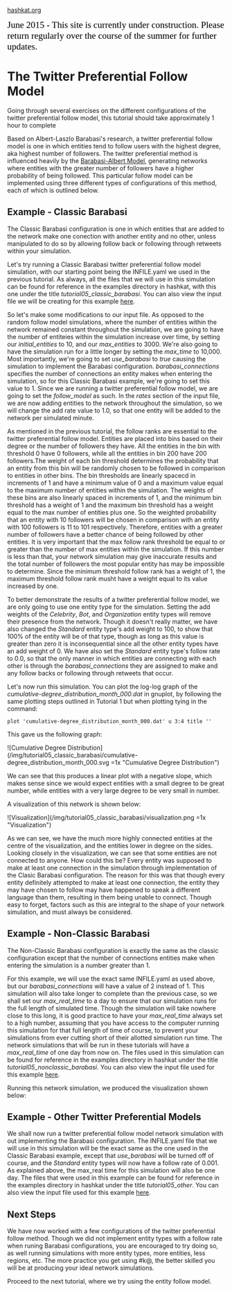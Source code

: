 [hashkat.org](http://hashkat.org)

<span style="color:black; font-family:Georgia; font-size:1.5em;">June 2015 - This site is currently under construction. Please return regularly over the course of the summer for further updates. </span>

# The Twitter Preferential Follow Model

Going through several exercises on the different configurations of the twitter preferential follow model, this tutorial should take approximately 1 hour to complete

Based on Albert-Laszlo Barabasi's research, a twitter preferential follow model is one in which entities tend to follow users with the highest degree, aka highest number of followers.
The twitter preferential method is influenced heavily by the [Barabasi-Albert Model](http://en.wikipedia.org/wiki/Barab%C3%A1si%E2%80%93Albert_model), generating networks
where entities with the greater number of followers have a higher probability of being followed.
This particular follow model can be implemented using three different types of configurations of this method, each of which is outlined below.

## Example - Classic Barabasi

The Classic Barabasi configuration is one in which entities that are added to the network make one conection with another entity and no other, unless manipulated to do so by allowing follow back or
following through retweets within your simulation.

Let's try running a Classic Barabasi twitter preferential follow model simulation, with our starting point being the INFILE.yaml we used in the previous tutorial.
As always, all the files that we will use in this simulation can be found for reference in the examples directory in hashkat, with this one under the title *tutorial05_classic_barabasi*.
You can also view the input file we will be creating for this example [here](https://github.com/hashkat/hashkat/blob/master/examples/tutorial05_classic_barabasi/INFILE.yaml).

So let's make some modifications to our input file. As opposed to the random follow model simulations, where the number of entities within the network remained constant throughout the simulation,
we are going to have the number of entiteies within the simulation increase over time, by setting our *initial_entities* to 10, and our *max_entities* to 3000. We're also going to have the simulation
run for a little longer by setting  the *max_time* to 10,000. Most importantly, we're going to set *use_barabasi* to *true* causing the simulation to implement the
Barabasi configuration. *barabasi_connections* specifies the number of connections an entity makes when entering the simulation, so for this Classic Barabasi example, we're going to set this value to 1.
Since we are running a twitter preferential follow model, we are going to set the *follow_model* as such. In the *rates* section of the input file, we are now adding entities to the network throughout the simulation,
so we will change the add rate value to 1.0, so that one entity will be added to the network per simulated minute.

As mentioned in the previous tutorial, the follow ranks are essential to the twitter preferential follow model. Entities are placed into bins based on their degree or the number of followers they have.
All the entities in the bin with threshold 0 have 0 followers, while all the entities in bin 200 have 200 followers.The weight of each bin threshold determines the probability that an entity from this bin
will be randomly chosen to be followed in comparison to entities in other bins. The bin thresholds are linearly spacecd in increments of 1 and have a minimum value of 0 and a maximum value equal to the maximum
number of entities within the simulation. The weights of these bins are also linearly spaced in increments of 1, and the minimum bin threshold has a weight of 1 and the maximum bin threshold has a weight
equal to the max number of entities plus one. So the weighted probability that an entity with 10 followers will be chosen in comparison with an entity with 100 followers is 11 to 101 respectively. Therefore,
entities with a greater number of followers have a better chance of being followed by other entities. It is very important that the max follow rank threshold be equal to or greater than the number of max entities
within the simulation. If this number is less than that, your network simulation may give inaccurate results and the total number of followers the most popular entity has may be impossible to determine. Since the
minimum threshold follow rank has a weight of 1, the maximum threshold follow rank musht have a weight equal to its value increased by one. 

To better demonstrate the results of a twitter preferential follow model, we are only going to use
one entity type for the simulation. Setting the add weights of the *Celebrity*, *Bot*, and *Organization* entity types will remove their presence from the network. Though it doesn't really matter, we have also
changed the *Standard* entity type's add weight to 100, to show that 100% of the entity will be of that type, though as long as this value is greater than zero it is inconsequential since all the other
entity types have an add weight of 0. We have also set the *Standard* entity type's follow rate to 0.0, so that the only manner in which entities are connecting with each other is through the *barabasi_connections*
they are assigned to make and any follow backs or following through retweets that occur.

Let's now run this simulation. You can plot the log-log graph of the *cumulative-degree_distribution_month_000.dat* in gnuplot, by following the same plotting steps outlined in Tutorial 1 but when plotting tying in
the command:

`plot 'cumulative-degree_distribution_month_000.dat' u 3:4 title ''`

This gave us the following graph:

![Cumulative Degree Distribution](/img/tutorial05_classic_barabasi/cumulative-degree_distribution_month_000.svg =1x  "Cumulative Degree Distribution")

We can see that this produces a linear plot with a negative slope, which makes sense since we would expect entities with a small degree to be great number, while entities with a very large degree to
be very small in number.

A visualization of this network is shown below:

![Visualization](/img/tutorial05_classic_barabasi/visualization.png =1x  "Visualization")

As we can see, we have the much more highly connected entities at the centre of the visualization, and the entities lower in degree on the sides. Looking closely in the visualization, we can see that some entities
are not connected to anyone. How could this be? Every entity was supposed to make at least one connection in the simulation through implementation of the Clasic Barabasi configuration. The reason for this was that
though every entity definitely attempted to make at least one connection, the entity they may have chosen to follow may have happened to speak a different language than them, resulting in them being unable to connect.
Though easy to forget, factors such as this are integral to the shape of your network simulation, and must always be considered.

## Example - Non-Classic Barabasi

The Non-Classic Barabasi configuration is exactly the same as the classic configuration except that the number of connections entities make when entering the simulation is a number greater than 1.

For this example, we will use the exact same INFILE.yaml as used above, but our *barabasi_connections* will have a value of 2 instead of 1. This simulation will also take longer to complete than the previous case,
so we shall set our *max_real_time* to a day to ensure that our simulation runs for the full length of simulated time. Though the simulation will take nowhere close to this long, it is good practice to
have your *max_real_time* always set to a high number, assuming that you have access to the computer running this simulation for that full length of time of course, to prevent your simulations from ever
cutting short of their allotted simulation run time. The network simulations that will be run in these tutorials will have a *max_real_time* of one day from now on. 
The files used in this simulation can be found for reference in the examples directory in hashkat under the title *tutorial05_nonclassic_barabasi*.
You can also view the input file used for this example [here](https://github.com/hashkat/hashkat/blob/master/examples/tutorial05_nonclassic_barabasi/INFILE.yaml).

Running this network simulation, we produced the visualization shown below:



## Example - Other Twitter Preferential Models

We shall now run a twitter preferential follow model network simulation with out implementing the Barabasi configuration. The INFILE.yaml file that we will use in this simulation will be the
exact same as the one used in the Classic Barabasi example, except that *use_barabasi* will be turned off of course, and the *Standard* entity types will now have a follow rate of 0.001. As explained above,
the max_real time for this simulation will also be one day.
The files that were used in this example can be found for reference in the examples directory in hashkat under the title *tutorial05_other*.
You can also view the input file used for this example [here](https://github.com/hashkat/hashkat/blob/master/examples/tutorial05_other/INFILE.yaml).

## Next Steps

We have now worked with a few configurations of the twitter preferential follow method. Though we did not implement entity types with a follow rate when runing Barabasi configurations,
you are encouraged to try doing so, as well running simulations with more entity types, more entities, less regions, etc. The more practice you get using #k@, the better skilled you will be at
producing your ideal network simulations.

Proceed to the next tutorial, where we try using the entity follow model.
